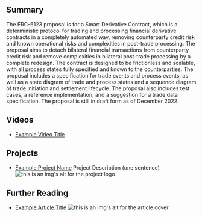 ## Summary

The ERC-6123 proposal is for a Smart Derivative Contract, which is a deterministic protocol for trading and processing financial derivative contracts in a completely automated way, removing counterparty credit risk and known operational risks and complexities in post-trade processing. The proposal aims to detach bilateral financial transactions from counterparty credit risk and remove complexities in bilateral post-trade processing by a complete redesign. The contract is designed to be frictionless and scalable, with all process states fully specified and known to the counterparties. The proposal includes a specification for trade events and process events, as well as a state diagram of trade and process states and a sequence diagram of trade initiation and settlement lifecycle. The proposal also includes test cases, a reference implementation, and a suggestion for a trade data specification. The proposal is still in draft form as of December 2022.

## Videos

- [Example Video Title](https://www.youtube.com/watch?v=TDGq4aeevgY)

## Projects

- [Example Project Name](https://xxxx.xxx/xxxxx) Project Description (one sentence) ![this is an img's alt for the project logo](https://xxxx.xxx/project-logo.xxx)

## Further Reading

- [Example Article Title](https://xxxx.xxx/xxxxx) ![this is an img's alt for the article cover](https://xxxx.xxx/article-cover.xxx)
